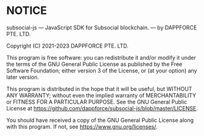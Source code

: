 # NOTICE
subsocial-js — JavaScript SDK for Subsocial blockchain. — by DAPPFORCE PTE. LTD.

Copyright (C) 2021-2023 DAPPFORCE PTE. LTD.

This program is free software: you can redistribute it and/or modify it under the terms of the GNU General Public License as published by the Free Software Foundation; either version 3 of the License, or (at your option) any later version.

This program is distributed in the hope that it will be useful, but WITHOUT ANY WARRANTY; without even the implied warranty of MERCHANTABILITY or FITNESS FOR A PARTICULAR PURPOSE. See the GNU General Public License at https://github.com/dappforce/subsocial-js/blob/master/LICENSE.

You should have received a copy of the GNU General Public License along with this program. If not, see <https://www.gnu.org/licenses/>.